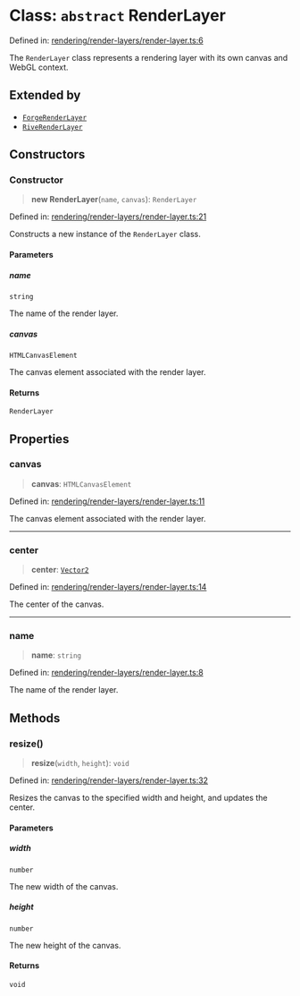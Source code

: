 # Class: `abstract` RenderLayer

Defined in: [rendering/render-layers/render-layer.ts:6](https://github.com/Forge-Game-Engine/Forge/blob/6a4c05c6b58848e53a4f2ca7d9cd2f9b6c10e5ac/src/rendering/render-layers/render-layer.ts#L6)

The `RenderLayer` class represents a rendering layer with its own canvas and WebGL context.

## Extended by

- [`ForgeRenderLayer`](ForgeRenderLayer.md)
- [`RiveRenderLayer`](RiveRenderLayer.md)

## Constructors

### Constructor

> **new RenderLayer**(`name`, `canvas`): `RenderLayer`

Defined in: [rendering/render-layers/render-layer.ts:21](https://github.com/Forge-Game-Engine/Forge/blob/6a4c05c6b58848e53a4f2ca7d9cd2f9b6c10e5ac/src/rendering/render-layers/render-layer.ts#L21)

Constructs a new instance of the `RenderLayer` class.

#### Parameters

##### name

`string`

The name of the render layer.

##### canvas

`HTMLCanvasElement`

The canvas element associated with the render layer.

#### Returns

`RenderLayer`

## Properties

### canvas

> **canvas**: `HTMLCanvasElement`

Defined in: [rendering/render-layers/render-layer.ts:11](https://github.com/Forge-Game-Engine/Forge/blob/6a4c05c6b58848e53a4f2ca7d9cd2f9b6c10e5ac/src/rendering/render-layers/render-layer.ts#L11)

The canvas element associated with the render layer.

***

### center

> **center**: [`Vector2`](Vector2.md)

Defined in: [rendering/render-layers/render-layer.ts:14](https://github.com/Forge-Game-Engine/Forge/blob/6a4c05c6b58848e53a4f2ca7d9cd2f9b6c10e5ac/src/rendering/render-layers/render-layer.ts#L14)

The center of the canvas.

***

### name

> **name**: `string`

Defined in: [rendering/render-layers/render-layer.ts:8](https://github.com/Forge-Game-Engine/Forge/blob/6a4c05c6b58848e53a4f2ca7d9cd2f9b6c10e5ac/src/rendering/render-layers/render-layer.ts#L8)

The name of the render layer.

## Methods

### resize()

> **resize**(`width`, `height`): `void`

Defined in: [rendering/render-layers/render-layer.ts:32](https://github.com/Forge-Game-Engine/Forge/blob/6a4c05c6b58848e53a4f2ca7d9cd2f9b6c10e5ac/src/rendering/render-layers/render-layer.ts#L32)

Resizes the canvas to the specified width and height, and updates the center.

#### Parameters

##### width

`number`

The new width of the canvas.

##### height

`number`

The new height of the canvas.

#### Returns

`void`
